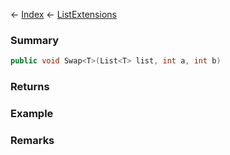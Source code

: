 ← [Index](Api-Index) ← [ListExtensions](System.Collections.Generic.ListExtensions)

### Summary

```csharp
public void Swap<T>(List<T> list, int a, int b)
```

### Returns

### Example

### Remarks

